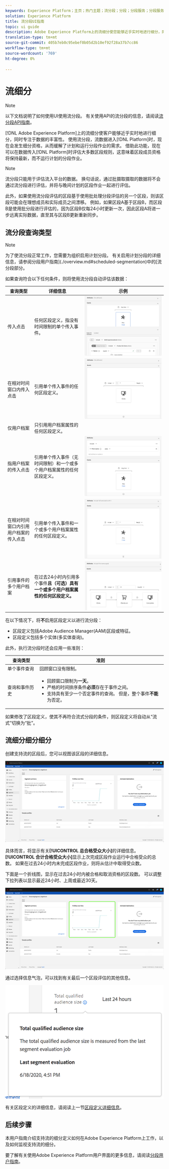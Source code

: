 ```yaml
---
keywords: Experience Platform；主页；热门主题；流分段；分段；分段服务；分段服务；用户界面指南；
solution: Experience Platform
title: 流分段UI指南
topic: ui guide
description: Adobe Experience Platform上的流细分使您能够近乎实时地进行细分，同时专注于数据的丰富性。 借助流细分，当数据进入平台时，细分资格现在会发生，从而缓解了计划和运行细分作业的需求。 借助此功能，现在可以在数据传递到平台时评估大多数细分规则，这意味着，在不运行计划的细分作业的情况下，区段成员资格将保持最新。
translation-type: tm+mt
source-git-commit: 405b7eb0c95ebef0b05d2b10ef92f28a37b7cc86
workflow-type: tm+mt
source-wordcount: '769'
ht-degree: 0%

---
```



# 流细分

>[!NOTE]
>
>以下文档说明了如何使用UI使用流分段。 有关使用API的流分段的信息，请阅读[流分段API指南](../api/streaming-segmentation.md)。

[!DNL Adobe Experience Platform]上的流细分使客户能够近乎实时地进行细分，同时专注于数据的丰富性。 使用流分段，流数据进入[!DNL Platform]时，现在会发生细分资格，从而缓解了计划和运行分段作业的需求。 借助此功能，现在可以在数据传入[!DNL Platform]时评估大多数区段规则，这意味着区段成员资格将保持最新，而不运行计划的分段作业。

>[!NOTE]
>
>流分段只能用于评估流入平台的数据。 换句话说，通过批摄取摄取的数据将不会通过流分段进行评估，并将与晚间计划的区段作业一起进行评估。
>
>此外，如果使用流分段评估的区段基于使用批处理分段评估的另一个区段，则该区段可能会在理想成员和实际成员之间漂移。 例如，如果区段A基于区段B，而区段B是使用批分段进行评估的，因为区段B仅每24小时更新一次，因此区段A将进一步远离实际数据，直至其与区段B更新重新同步。

## 流分段查询类型

>[!NOTE]
>
>为了使流分段正常工作，您需要为组织启用计划分段。 有关启用计划分段的详细信息，请参阅分段用户指南](./overview.md#scheduled-segmentation)中的[流分段部分。

如果查询符合以下任何条件，则将使用流分段自动评估该数据：

| 查询类型 | 详细信息 | 示例 |
| ---------- | ------- | ------- |
| 传入点击 | 任何区段定义，指没有时间限制的单个传入事件。 | ![](../images/ui/streaming-segmentation/incoming-hit.png) |
| 在相对时间窗口内传入点击 | 引用单个传入事件的任何区段定义。 | ![](../images/ui/streaming-segmentation/relative-hit-success.png) |
| 仅用户档案 | 只引用用户档案属性的任何区段定义。 |  |
| 指用户档案的传入点击 | 引用单个传入事件（无时间限制）和一个或多个用户档案属性的任何区段定义。 | ![](../images/ui/streaming-segmentation/profile-hit.png) |
| 在相对时间窗口内引用用户档案的传入点击 | 引用单个传入事件和一个或多个用户档案属性的任何区段定义。 | ![](../images/ui/streaming-segmentation/profile-relative-success.png) |
| 引用事件的多个用户档案 | 在过去24小时内引用多个事件&#x200B;**且（可选）具有一个或多个用户档案属性的任何区段定义。** | ![](../images/ui/streaming-segmentation/event-history-success.png) |

在以下情况下，将&#x200B;**不**&#x200B;启用区段定义以进行流分段：

- 区段定义包括Adobe Audience Manager(AAM)区段或特征。
- 区段定义包括多个实体(多实体查询)。

此外，执行流分段时还会应用一些准则：

| 查询类型 | 准则 |
| ---------- | -------- |
| 单个事件查询 | 回顾窗口没有限制。 |
| 查询和事件历史 | <ul><li>回顾窗口限制为&#x200B;**一天**。</li><li>严格的时间排序条件&#x200B;**必须**&#x200B;存在于事件之间。</li><li>支持具有至少一个否定事件的查询。 但是，整个事件&#x200B;**不能**&#x200B;为否定。</li></ul> |

如果修改了区段定义，使其不再符合流式分段的条件，则区段定义将自动从“流式”切换为“批”。

## 流细分细分细分

创建支持流的区段后，您可以视图该区段的详细信息。

![](../images/ui/streaming-segmentation/monitoring-streaming-segment.png)

具体而言，将显示有关&#x200B;**[!UICONTROL 总合格受众大小]**&#x200B;的详细信息。 **[!UICONTROL 合计合格受众大小]**&#x200B;显示上次完成区段作业运行中合格受众的总数。 如果在过去24小时内未完成区段作业，则将从估计中取得受众数。

下面是一个折线图，显示在过去24小时内被合格和取消资格的区段数。 可以调整下拉列表以显示最近24小时、上周或最近30天。

![](../images/ui/streaming-segmentation/monitoring-streaming-segment-graph.png)

通过选择信息气泡，可以找到有关最后一个区段评估的其他信息。

![](../images/ui/streaming-segmentation/info-bubble.png)

有关区段定义的详细信息，请阅读上一节[区段定义详细信息](#segment-details)。

## 后续步骤

本用户指南介绍支持流的细分定义如何在Adobe Experience Platform上工作，以及如何监视支持流的细分。

要了解有关使用Adobe Experience Platform用户界面的更多信息，请阅读[分段用户指南](./overview.md)。